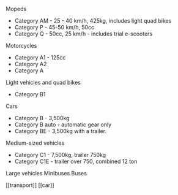 Mopeds
- Category AM - 25 - 40 km/h, 425kg, includes light quad bikes
- Category P - 45-50 km/h, 50cc
- Category Q - 50cc, 25 km/h - includes trial e-scooters

Motorcycles
- Category A1 - 125cc
- Category A2
- Category A

Light vehicles and quad bikes
- Category B1

Cars
- Category B - 3,500kg
- Category B auto - automatic gear only
- Category BE - 3,500kg with a trailer.

Medium-sized vehicles
- Category C1 - 7,500kg, trailer 750kg
- Category C1E - trailer over 750, combined 12 ton

Large vehicles
Minibuses
Buses

[[transport]]
[[car]]